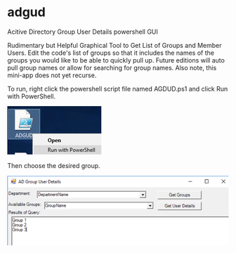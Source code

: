 # adgud
Acitive Directory Group User Details powershell GUI

Rudimentary but Helpful Graphical Tool to Get List of Groups and Member Users.
Edit the code's list of groups so that it includes the names of the groups you would like to be able to quickly pull up. Future editions will auto pull group names or allow for searching for group names. Also note, this mini-app does not yet recurse.

To run, right click the powershell script file named AGDUD.ps1 and click Run with PowerShell.

![Image of Run with PowerShell](https://raw.githubusercontent.com/jonathannwinters/adgud/master/RunWithPowerShell.png)

Then choose the desired group.

![Image of ADGUD GUI](https://raw.githubusercontent.com/jonathannwinters/adgud/master/ADGUD.png)

